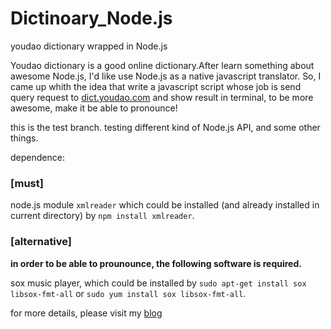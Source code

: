 Dictinoary\_Node.js
==================
youdao dictionary wrapped in Node.js

Youdao dictionary is a good online dictionary.After learn something about awesome Node.js, I'd like use Node.js as a native javascript translator. So, I came up whith the idea that write a javascript script whose job is send query request to [dict.youdao.com](http://dict.youdao.com) and show result in terminal,  to be more awesome,  make it be able to pronounce!

this is the test branch.
testing different kind of Node.js API, and some other things.

dependence:
### [must]
node.js module `xmlreader` which could be installed (and already installed in current directory) by `npm install xmlreader`.

### [alternative]
**in order to be able to prounounce, the following software is required.**  

sox music player, which could be installed by `sudo apt-get install sox libsox-fmt-all` or `sudo yum install sox libsox-fmt-all`.

for more details, please visit my [blog](http://landerlyoung.github.io/)

